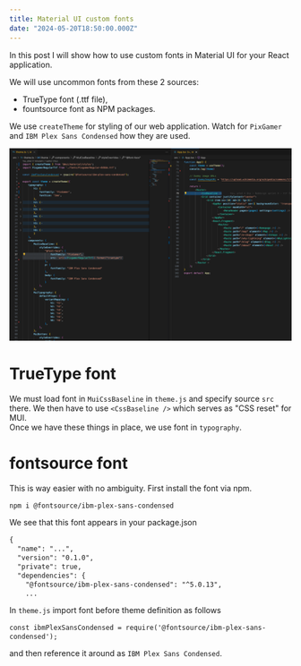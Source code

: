 ```yaml
---
title: Material UI custom fonts
date: "2024-05-20T18:50:00.000Z"
---
```


In this post I will show how to use custom fonts in Material UI for your React application.  

We will use uncommon fonts from these 2 sources:
- TrueType font (.ttf file),
- fountsource font as NPM packages.  

We use `createTheme` for styling of our web application. Watch for `PixGamer` and `IBM Plex Sans Condensed` how they are used.  
<p align="center">
  <img src="./font-imports-1.png" alt="font-imports-1"/>
</p> 

# TrueType font  
We must load font in `MuiCssBaseline` in `theme.js` and specify source `src` there. We then have to use `<CssBaseline />` which serves as "CSS reset" for MUI.  
Once we have these things in place, we use font in `typography`.

# fontsource font
This is way easier with no ambiguity. First install the font via npm.
```
npm i @fontsource/ibm-plex-sans-condensed
```  
We see that this font appears in your package.json
```
{
  "name": "...",
  "version": "0.1.0",
  "private": true,
  "dependencies": {
    "@fontsource/ibm-plex-sans-condensed": "^5.0.13",
    ...
```  
In `theme.js` import font before theme definition as follows
```
const ibmPlexSansCondensed = require('@fontsource/ibm-plex-sans-condensed');
```   
and then reference it around as `IBM Plex Sans Condensed`.

